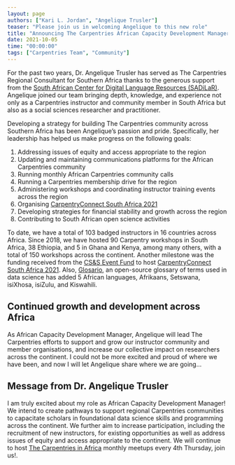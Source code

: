 ```yaml
---
layout: page
authors: ["Kari L. Jordan", "Angelique Trusler"]
teaser: "Please join us in welcoming Angelique to this new role"
title: "Announcing The Carpentries African Capacity Development Manager, Angelique Trusler"
date: 2021-10-05
time: "00:00:00"
tags: ["Carpentries Team", "Community"]
---
```


For the past two years, Dr. Angelique Trusler has served as The Carpentries Regional Consultant for Southern Africa thanks to the generous support from the [South African Center for Digital Language Resources (SADiLaR)](https://sadilar.org/index.php/en/). Angelique joined our team bringing depth, knowledge, and experience not only as a Carpentries instructor and community member in South Africa but also as a social sciences researcher and practitioner.

Developing a strategy for building The Carpentries community across Southern Africa has been Angelique’s passion and pride. Specifically, her leadership has helped us make progress on the following goals:

1. Addressing issues of equity and access appropriate to the region
2. Updating and maintaining communications platforms for the African Carpentries community
3. Running monthly African Carpentries community calls
4. Running a Carpentries membership drive for the region
5. Administering workshops and coordinating instructor training events across the region
6. Organising [CarpentryConnect South Africa 2021](https://za2021.carpentryconnect.org/)
7. Developing strategies for financial stability and growth across the region
8. Contributing to South African open science activities

To date, we have a total of 103 badged instructors in 16 countries across Africa. Since 2018,  we have hosted 90 Carpentry workshops in South Africa, 38 Ethiopia, and 5 in Ghana and Kenya, among many others, with a total of 150 workshops across the continent. Another milestone was the funding received from the [CS&S Event Fund](https://eventfund.codeforscience.org/announcing/) to host [CarpentryConnect South Africa 2021](https://za2021.carpentryconnect.org/). Also, [Glosario](https://glosario.carpentries.org/), an open-source glossary of terms used in data science has added 5 African languages, Afrikaans, Setswana, isiXhosa, isiZulu, and Kiswahili.

## Continued growth and development across Africa
As African Capacity Development Manager, Angelique will lead The Carpentries efforts to support and grow our instructor community and member organisations, and increase our collective impact on researchers across the continent. I could not be more excited and proud of where we have been, and now I will let Angelique share where we are going...

## Message from Dr. Angelique Trusler
I am truly excited about my role as African Capacity Development Manager! We intend to create pathways to support regional Carpentries communities to capacitate scholars in foundational data science skills and programming across the continent. We further aim to increase participation, including the recruitment of new instructors, for existing opportunities as well as address issues of equity and access appropriate to the continent. We will continue to host [The Carpentries in Africa](https://pad.carpentries.org/ZA-community-call) monthly meetups every 4th Thursday, join us!.

